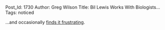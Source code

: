 Post_Id: 1730
Author: Greg Wilson
Title: Bil Lewis Works With Biologists...
Tags: noticed

<p>...and occasionally <a href="http://www.dobbscodetalk.com/index.php?option=com_content&amp;task=view&amp;id=684&amp;Itemid=">finds it frustrating</a>.</p>
